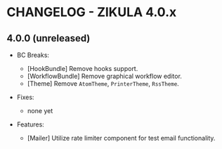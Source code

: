 # CHANGELOG - ZIKULA 4.0.x

## 4.0.0 (unreleased)

- BC Breaks:
  - [HookBundle] Remove hooks support.
  - [WorkflowBundle] Remove graphical workflow editor.
  - [Theme] Remove `AtomTheme`, `PrinterTheme`, `RssTheme`.

- Fixes:
  - none yet

- Features:
  - [Mailer] Utilize rate limiter component for test email functionality.
